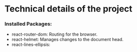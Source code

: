 # Technical details of the project

### Installed Packages:
- react-router-dom:  Routing for the browser.
- react-helmet: Manages changes to the document head.
- react-lines-ellipsis: 